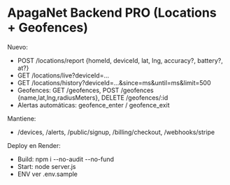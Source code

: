 # ApagaNet Backend PRO (Locations + Geofences)
Nuevo:
- POST /locations/report {homeId, deviceId, lat, lng, accuracy?, battery?, at?}
- GET  /locations/live?deviceId=...
- GET  /locations/history?deviceId=...&since=ms&until=ms&limit=500
- Geofences: GET /geofences, POST /geofences {name,lat,lng,radiusMeters}, DELETE /geofences/:id
- Alertas automáticas: geofence_enter / geofence_exit

Mantiene:
- /devices, /alerts, /public/signup, /billing/checkout, /webhooks/stripe

Deploy en Render:
- Build: npm i --no-audit --no-fund
- Start: node server.js
- ENV ver .env.sample
